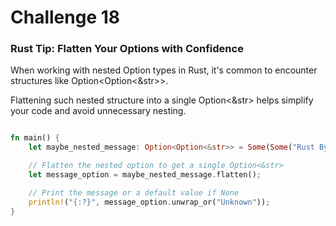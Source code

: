 # Challenge 18


### Rust Tip: Flatten Your Options with Confidence

When working with nested Option types in Rust, it's common to encounter structures like Option<Option<&str>>.

Flattening such nested structure into a single Option<&str> helps simplify your code and avoid unnecessary nesting.


```rust

fn main() {
    let maybe_nested_message: Option<Option<&str>> = Some(Some("Rust Bytes is Awesome!"));

    // Flatten the nested option to get a single Option<&str>
    let message_option = maybe_nested_message.flatten();

    // Print the message or a default value if None
    println!("{:?}", message_option.unwrap_or("Unknown"));
}
```